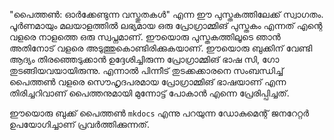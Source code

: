 "പൈത്തണ്‍: ഓര്‍ക്കേണ്ടുന്ന വസ്തുതകള്‍" എന്ന ഈ പുസ്തകത്തിലേക്ക് സ്വാഗതം. പൂര്‍ണമായും മലയാളത്തില്‍ ലഭ്യമായ ഒരു പ്രോഗ്രാമ്മിങ് പുസ്തകം എന്നത് എന്റെ വളരെ നാളത്തെ ഒരു സ്വപ്നമാണ്. ഈയൊരു പുസ്തകത്തിലൂടെ ഞാന്‍ അതിനോട് വളരെ അടുത്തുകൊണ്ടിരിക്കുകയാണ്. ഈയൊരു ബുക്കിന് വേണ്ടി ആദ്യം തിരഞ്ഞെടുക്കാന്‍ ഉദ്ദേശിച്ചിരുന്ന പ്രോഗ്രാമ്മിങ് ഭാഷ സി, ഗോ തുടങ്ങിയവയായിരുന്നു. എന്നാല്‍ പിന്നീട് തുടക്കക്കാരനെ സംബന്ധിച്ച് പൈത്തണ്‍ വളരെ സൌഹൃദപരമായ പ്രോഗ്രാമ്മിങ് ഭാഷയാണ് എന്ന തിരിച്ചറിവാണ് പൈത്തനുമായി മുന്നോട്ട് പോകാന്‍ എന്നെ പ്രേരിപ്പിച്ചത്.

ഈയൊരു ബുക്ക് പൈത്തണ്‍ `mkdocs` എന്നു പറയുന്ന ഡോകുമെന്റ് ജനറേറ്റര്‍ ഉപയോഗിച്ചാണ് പ്രവര്‍ത്തിക്കുന്നത്. 